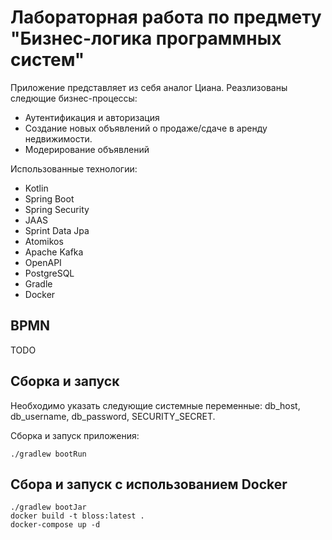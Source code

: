 # Лабораторная работа по предмету "Бизнес-логика программных систем"

Приложение представляет из себя аналог Циана. Реазлизованы следющие бизнес-процессы:

* Аутентификация и авторизация
* Создание новых объявлений о продаже/сдаче в аренду недвижимости.
* Модерирование объявлений

Использованные технологии:

* Kotlin
* Spring Boot
* Spring Security
* JAAS
* Sprint Data Jpa
* Atomikos
* Apache Kafka
* OpenAPI
* PostgreSQL
* Gradle
* Docker

## BPMN

TODO

## Сборка и запуск

Необходимо указать следующие системные переменные:
db_host, db_username, db_password, SECURITY_SECRET.

Сборка и запуск приложения:

```
./gradlew bootRun
```

## Сбора и запуск с использованием Docker

```
./gradlew bootJar
docker build -t bloss:latest .
docker-compose up -d
```

